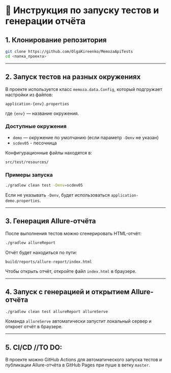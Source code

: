 # 📌 Инструкция по запуску тестов и генерации отчёта

## 1. Клонирование репозитория

```bash
git clone https://github.com/OlgaKireenko/MemozaApiTests
cd <папка_проекта>
```

---

## 2. Запуск тестов на разных окружениях

В проекте используется класс `memoza.data.Config`, который подгружает настройки из файлов:

```
application-{env}.properties
```

где `{env}` — название окружения.

### Доступные окружения

* `demo` — окружение по умолчанию (если параметр `-Denv` не указан)
* `scdev05` - песочница


Конфигурационные файлы находятся в:

```
src/test/resources/
```

### Примеры запуска

```bash
./gradlew clean test -Denv=scdev05

```
Если не указывать `-Denv`, будет использоваться `application-demo.properties`.

---

## 3. Генерация Allure-отчёта

После выполнения тестов можно сгенерировать HTML-отчёт:

```bash
./gradlew allureReport
```

Отчёт будет находиться по пути:

```
build/reports/allure-report/index.html
```

Чтобы открыть отчёт, откройте файл `index.html` в браузере.

---

## 4. Запуск с генерацией и открытием Allure-отчёта

```bash
./gradlew clean test allureReport allureServe
```

Команда `allureServe` автоматически запустит локальный сервер и откроет отчёт в браузере.

---

## 5. CI/CD //TO DO:

В проекте можно GitHub Actions для автоматического запуска тестов и публикации Allure-отчёта в GitHub Pages при пуше в ветку `master`.
